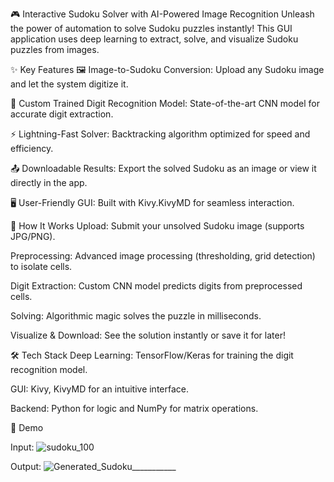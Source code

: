 🎮 Interactive Sudoku Solver with AI-Powered Image Recognition
Unleash the power of automation to solve Sudoku puzzles instantly! This GUI application uses deep learning to extract, solve, and visualize Sudoku puzzles from images.

✨ Key Features
🖼️ Image-to-Sudoku Conversion: Upload any Sudoku image and let the system digitize it.

🧠 Custom Trained Digit Recognition Model: State-of-the-art CNN model for accurate digit extraction.

⚡ Lightning-Fast Solver: Backtracking algorithm optimized for speed and efficiency.

📤 Downloadable Results: Export the solved Sudoku as an image or view it directly in the app.

🖥️ User-Friendly GUI: Built with Kivy.KivyMD for seamless interaction.

🚀 How It Works
Upload: Submit your unsolved Sudoku image (supports JPG/PNG).

Preprocessing: Advanced image processing (thresholding, grid detection) to isolate cells.

Digit Extraction: Custom CNN model predicts digits from preprocessed cells.

Solving: Algorithmic magic solves the puzzle in milliseconds.

Visualize & Download: See the solution instantly or save it for later!

🛠️ Tech Stack
Deep Learning: TensorFlow/Keras for training the digit recognition model.

GUI: Kivy, KivyMD for an intuitive interface.

Backend: Python for logic and NumPy for matrix operations.


📸 Demo

Input: ![sudoku_100](https://github.com/user-attachments/assets/b0c10b63-5f5b-42ad-98fa-a5113a9c0828)


Output: ![Generated_Sudoku___________](https://github.com/user-attachments/assets/ff608ecb-6f19-4091-9ca1-d169462fb208)


